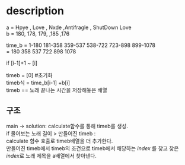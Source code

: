 # description 
a        =  Hpye  ,        Love  ,      Nxde      ,Antifragle ,  ShutDown       Love         
b        =  180,              178,      179,           ,185          ,176               

time_b = 1-180             181-358    359-537       538-722        723-898     899-1078                  
      =  180                358         537              722        898        1078     

if                           [i-1]+1 ~ [i]              

timeb = [0] #초기화                 
timeb식 = time_b[i-1] +b[i]                   
timeb == 노래 끝나는 시간을 저장해놓은 배열

## 구조 
main -> solution: calculate함수를 통해 timeb를 생성.        
if 물어보는 노래 길이 > 만들어진 timeb :  
 calculate 함수 호출로 timeb배열을 더 추가한다.     
만들어진 timeb에서 timeb의 조건으로 timeb에서 해당하는 *index* 를 찾고 찾은 *index*로 노래 제목을 a배열에서 찾아낸다. 

